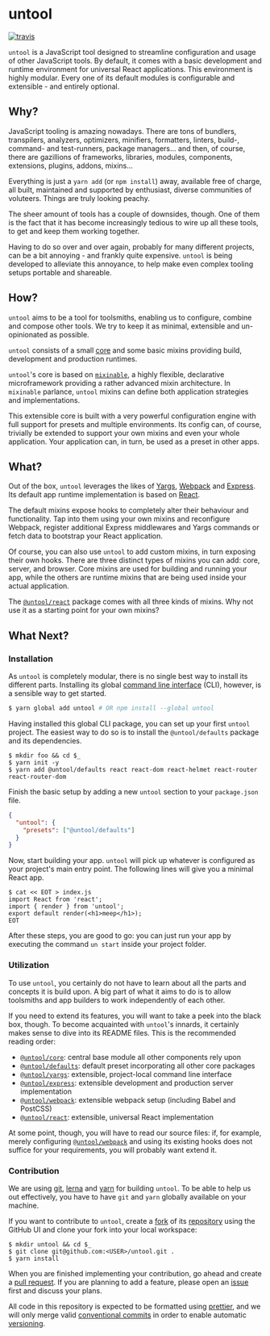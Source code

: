 # untool

[![travis](https://img.shields.io/travis/untool/untool.svg)](https://travis-ci.org/untool/untool)

`untool` is a JavaScript tool designed to streamline configuration and usage of other JavaScript tools. By default, it comes with a basic development and runtime environment for universal React applications. This environment is highly modular. Every one of its default modules is configurable and extensible - and entirely optional.

## Why?

JavaScript tooling is amazing nowadays. There are tons of bundlers, transpilers, analyzers, optimizers, minifiers, formatters, linters, build-, command- and test-runners, package managers... and then, of course, there are gazillions of frameworks, libraries, modules, components, extensions, plugins, addons, mixins...

Everything is just a `yarn add` (or `npm install`) away, available free of charge, all built, maintained and supported by enthusiast, diverse communities of voluteers. Things are truly looking peachy.

The sheer amount of tools has a couple of downsides, though. One of them is the fact that it has become increasingly tedious to wire up all these tools, to get and keep them working together.

Having to do so over and over again, probably for many different projects, can be a bit annoying - and frankly quite expensive. `untool` is being developed to alleviate this annoyance, to help make even complex tooling setups portable and shareable.

## How?

`untool` aims to be a tool for toolsmiths, enabling us to configure, combine and compose other tools. We try to keep it as minimal, extensible and un-opinionated as possible.

`untool` consists of a small [core](https://github.com/untool/untool/tree/master/packages/core) and some basic mixins providing build, development and production runtimes.

`untool`'s core is based on [`mixinable`](https://github.com/untool/mixinable), a highly flexible, declarative microframework providing a rather advanced mixin architecture. In `mixinable` parlance, `untool` mixins can define both application strategies and implementations.

This extensible core is built with a very powerful configuration engine with full support for presets and multiple environments. Its config can, of course, trivially be extended to support your own mixins and even your whole application. Your application can, in turn, be used as a preset in other apps.

## What?

Out of the box, `untool` leverages the likes of [Yargs](http://yargs.js.org), [Webpack](https://webpack.js.org) and [Express](https://expressjs.com). Its default app runtime implementation is based on [React](https://reactjs.org).

The default mixins expose hooks to completely alter their behaviour and functionality. Tap into them using your own mixins and reconfigure Webpack, register additional Express middlewares and Yargs commands or fetch data to bootstrap your React application.

Of course, you can also use `untool` to add custom mixins, in turn exposing their own hooks. There are three distinct types of mixins you can add: core, server, and browser. Core mixins are used for building and running your app, while the others are runtime mixins that are being used inside your actual application.

The [`@untool/react`](https://github.com/untool/untool/tree/master/packages/react) package comes with all three kinds of mixins. Why not use it as a starting point for your own mixins?

## What Next?

### Installation

As `untool` is completely modular, there is no single best way to install its different parts. Installing its global [command line interface](https://github.com/untool/untool/blob/master/packages/cli/README.md) (CLI), however, is a sensible way to get started.

```bash
$ yarn global add untool # OR npm install --global untool
```

Having installed this global CLI package, you can set up your first `untool` project. The easiest way to do so is to install the `@untool/defaults` package and its dependencies.

```text
$ mkdir foo && cd $_
$ yarn init -y
$ yarn add @untool/defaults react react-dom react-helmet react-router react-router-dom
```

Finish the basic setup by adding a new `untool` section to your `package.json` file.

```json
{
  "untool": {
    "presets": ["@untool/defaults"]
  }
}
```

Now, start building your app. `untool` will pick up whatever is configured as your project's main entry point. The following lines will give you a minimal React app.

```text
$ cat << EOT > index.js
import React from 'react';
import { render } from 'untool';
export default render(<h1>meep</h1>);
EOT
```

After these steps, you are good to go: you can just run your app by executing the command `un start` inside your project folder.

### Utilization

To use `untool`, you certainly do not have to learn about all the parts and concepts it is build upon. A big part of what it aims to do is to allow toolsmiths and app builders to work independently of each other.

If you need to extend its features, you will want to take a peek into the black box, though. To become acquainted with `untool`'s innards, it certainly makes sense to dive into its README files. This is the recommended reading order:

* [`@untool/core`](https://github.com/untool/untool/blob/master/packages/core/README.md): central base module all other components rely upon
* [`@untool/defaults`](https://github.com/untool/untool/blob/master/packages/defaults/README.md): default preset incorporating all other core packages
* [`@untool/yargs`](https://github.com/untool/untool/blob/master/packages/yargs/README.md): extensible, project-local command line interface
* [`@untool/express`](https://github.com/untool/untool/blob/master/packages/express/README.md): extensible development and production server implementation
* [`@untool/webpack`](https://github.com/untool/untool/blob/master/packages/webpack/README.md): extensible webpack setup (including Babel and PostCSS)
* [`@untool/react`](https://github.com/untool/untool/blob/master/packages/react/README.md): extensible, universal React implementation

At some point, though, you will have to read our source files: if, for example, merely configuring [`@untool/webpack`](https://github.com/untool/untool/blob/master/packages/webpack/README.md) and using its existing hooks does not suffice for your requirements, you will probably want extend it.

### Contribution

We are using [git](https://git-scm.com), [lerna](https://lernajs.io) and [yarn](https://yarnpkg.com/en/) for building `untool`. To be able to help us out effectively, you have to have `git` and `yarn` globally available on your machine.

If you want to contribute to `untool`, create a [fork](https://help.github.com/articles/about-forks/) of its [repository](https://github.com/untool/untool/fork) using the GitHub UI and clone your fork into your local workspace:

```text
$ mkdir untool && cd $_
$ git clone git@github.com:<USER>/untool.git .
$ yarn install
```

When you are finished implementing your contribution, go ahead and create a [pull request](https://help.github.com/articles/creating-a-pull-request/). If you are planning to add a feature, please open an [issue](https://github.com/untool/untool/issues/new) first and discuss your plans.

All code in this repository is expected to be formatted using [prettier](https://prettier.io), and we will only merge valid [conventional commits](https://conventionalcommits.org) in order to enable automatic [versioning](https://semver.org).
